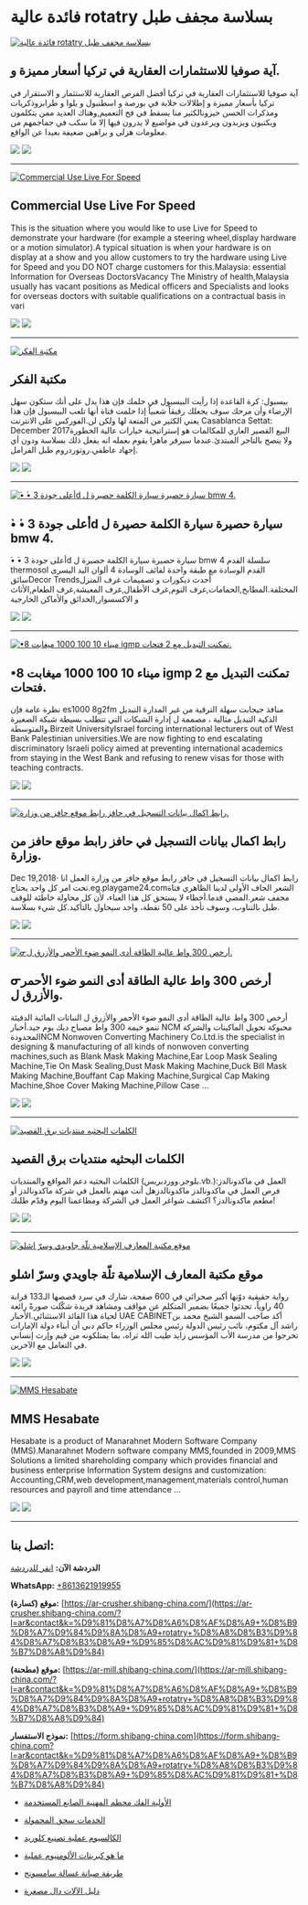 # فائدة عالية rotatry بسلاسة مجفف طبل

<a href="https://swt.shibang-china.com/?l=ar&img&k=%D9%81%D8%A7%D8%A6%D8%AF%D8%A9+%D8%B9%D8%A7%D9%84%D9%8A%D8%A9+rotatry+%D8%A8%D8%B3%D9%84%D8%A7%D8%B3%D8%A9+%D9%85%D8%AC%D9%81%D9%81+%D8%B7%D8%A8%D9%84" target="_blank">![فائدة عالية rotatry بسلاسة مجفف طبل](http://static.shibang-china.com/all-800x300/1175.jpg)</a>

## آية صوفيا للاستثمارات العقارية في تركيا أسعار مميزة و.
آية صوفيا للاستثمارات العقارية في تركيا أفضل الفرص العقارية للاستثمار و الاستقرار في تركيا بأسعار مميزة و إطلالات خلابة في بورصة و اسطنبول و يلوا و طرابزوذكريات ومذكرات الحسن حيزونالكثير منا يسقط في فخ التعميم,وهناك العديد ممن يتكلمون ويكتبون ويزبدون ويرعدون في مواضيع لا يدرون فيها إلا ما سكب في جماجمهم من معلومات هزلى و براهين ضعيفة بعيدا عن الواقع.


<a href="https://whatsapp.shibangsoft.com/WhatsApp.php" target="_blank" title="WhatsApp">![](http://static.shibang-china.com/icon/whatsapp.png)</a> <a href="https://swt.shibang-china.com/?l=ar&icon&k=%D9%81%D8%A7%D8%A6%D8%AF%D8%A9+%D8%B9%D8%A7%D9%84%D9%8A%D8%A9+rotatry+%D8%A8%D8%B3%D9%84%D8%A7%D8%B3%D8%A9+%D9%85%D8%AC%D9%81%D9%81+%D8%B7%D8%A8%D9%84" target="_blank">![](http://static.shibang-china.com/icon/chat-ar.png)</a>

---

<a href="https://swt.shibang-china.com/?l=ar&img&k=%D9%81%D8%A7%D8%A6%D8%AF%D8%A9+%D8%B9%D8%A7%D9%84%D9%8A%D8%A9+rotatry+%D8%A8%D8%B3%D9%84%D8%A7%D8%B3%D8%A9+%D9%85%D8%AC%D9%81%D9%81+%D8%B7%D8%A8%D9%84" target="_blank">![Commercial Use Live For Speed](http://static.shibang-china.com/all-800x300/1105.jpg)</a>

## Commercial Use Live For Speed
This is the situation where you would like to use Live for Speed to demonstrate your hardware (for example a steering wheel,display hardware or a motion simulator).A typical situation is when your hardware is on display at a show and you allow customers to try the hardware using Live for Speed and you DO NOT charge customers for this.Malaysia: essential Information for Overseas DoctorsVacancy The Ministry of health,Malaysia usually has vacant positions as Medical officers and Specialists and looks for overseas doctors with suitable qualifications on a contractual basis in vari


<a href="https://whatsapp.shibangsoft.com/WhatsApp.php" target="_blank" title="WhatsApp">![](http://static.shibang-china.com/icon/whatsapp.png)</a> <a href="https://swt.shibang-china.com/?l=ar&icon&k=%D9%81%D8%A7%D8%A6%D8%AF%D8%A9+%D8%B9%D8%A7%D9%84%D9%8A%D8%A9+rotatry+%D8%A8%D8%B3%D9%84%D8%A7%D8%B3%D8%A9+%D9%85%D8%AC%D9%81%D9%81+%D8%B7%D8%A8%D9%84" target="_blank">![](http://static.shibang-china.com/icon/chat-ar.png)</a>

---

<a href="https://swt.shibang-china.com/?l=ar&img&k=%D9%81%D8%A7%D8%A6%D8%AF%D8%A9+%D8%B9%D8%A7%D9%84%D9%8A%D8%A9+rotatry+%D8%A8%D8%B3%D9%84%D8%A7%D8%B3%D8%A9+%D9%85%D8%AC%D9%81%D9%81+%D8%B7%D8%A8%D9%84" target="_blank">![مكتبة الفكر](http://static.shibang-china.com/all-800x300/1186.jpg)</a>

## مكتبة الفكر
بيسبول: كرة القاعدة إذا رأيت البيسبول في حلمك فإن هذا يدل على أنك ستكون سهل الإرضاء وأن مرحك سوف يجعلك رفيقاً شعبياً إذا حلمت فتاة أنها تلعب البيسبول فإن هذا يعني الكثير من المتعة لها ولكن لن.الفوركس على الانترنت Casablanca Settat: December 2017البيع القصير العاري للمكالمات هو إستراتيجية خيارات عالية الخطورة ولا ينصح بالتاجر المبتدئ.عندما سيرفر ماهرا يقوم بعمله انه يفعل ذلك بسلاسة ودون أي إجهاد عاطفي.روتوردروم طبل الفرامل.


<a href="https://whatsapp.shibangsoft.com/WhatsApp.php" target="_blank" title="WhatsApp">![](http://static.shibang-china.com/icon/whatsapp.png)</a> <a href="https://swt.shibang-china.com/?l=ar&icon&k=%D9%81%D8%A7%D8%A6%D8%AF%D8%A9+%D8%B9%D8%A7%D9%84%D9%8A%D8%A9+rotatry+%D8%A8%D8%B3%D9%84%D8%A7%D8%B3%D8%A9+%D9%85%D8%AC%D9%81%D9%81+%D8%B7%D8%A8%D9%84" target="_blank">![](http://static.shibang-china.com/icon/chat-ar.png)</a>

---

<a href="https://swt.shibang-china.com/?l=ar&img&k=%D9%81%D8%A7%D8%A6%D8%AF%D8%A9+%D8%B9%D8%A7%D9%84%D9%8A%D8%A9+rotatry+%D8%A8%D8%B3%D9%84%D8%A7%D8%B3%D8%A9+%D9%85%D8%AC%D9%81%D9%81+%D8%B7%D8%A8%D9%84" target="_blank">![•̀ •́ أعلى جودة 3d سيارة حصيرة سيارة الكلمة حصيرة ل bmw 4.](http://static.shibang-china.com/all-800x300/471.jpg)</a>

## •̀ •́ أعلى جودة 3d سيارة حصيرة سيارة الكلمة حصيرة ل bmw 4.
•̀ •́ أعلى جودة 3d سيارة حصيرة سيارة الكلمة حصيرة ل bmw 4 سلسلة القدم thermosol القدم الوسادة مع طبقة واحدة لفائف الوسادة 4 ألوان اليد اليسرى سائقDecor Trendsأحدث ديكورات و تصميمات غرف المنزل المختلفة.المطابخ,الحمامات,غرف النوم,غرف الأطفال,غرف المعيشة,غرف الطعام,الأثاث و الاكسسوار,الحدائق والأماكن الخارجية


<a href="https://whatsapp.shibangsoft.com/WhatsApp.php" target="_blank" title="WhatsApp">![](http://static.shibang-china.com/icon/whatsapp.png)</a> <a href="https://swt.shibang-china.com/?l=ar&icon&k=%D9%81%D8%A7%D8%A6%D8%AF%D8%A9+%D8%B9%D8%A7%D9%84%D9%8A%D8%A9+rotatry+%D8%A8%D8%B3%D9%84%D8%A7%D8%B3%D8%A9+%D9%85%D8%AC%D9%81%D9%81+%D8%B7%D8%A8%D9%84" target="_blank">![](http://static.shibang-china.com/icon/chat-ar.png)</a>

---

<a href="https://swt.shibang-china.com/?l=ar&img&k=%D9%81%D8%A7%D8%A6%D8%AF%D8%A9+%D8%B9%D8%A7%D9%84%D9%8A%D8%A9+rotatry+%D8%A8%D8%B3%D9%84%D8%A7%D8%B3%D8%A9+%D9%85%D8%AC%D9%81%D9%81+%D8%B7%D8%A8%D9%84" target="_blank">![•8 ميناء 10 100 1000 ميغابت igmp تمكنت التبديل مع 2 فتحات.](http://static.shibang-china.com/all-800x300/996.jpg)</a>

## •8 ميناء 10 100 1000 ميغابت igmp تمكنت التبديل مع 2 فتحات.
نظرة عامة فإن es1000 8g2fm منافذ جيجابت سهلة الترقية من غير المدارة التبديل الذكية التبديل مثالية ، مصممة ل إدارة الشبكات التي تتطلب بسيطة شبكة الصغيرة والمتوسطة.Birzeit UniversityIsrael forcing international lecturers out of West Bank Palestinian universities.We are now fighting to end escalating discriminatory Israeli policy aimed at preventing international academics from staying in the West Bank and refusing to renew visas for those with teaching contracts.


<a href="https://whatsapp.shibangsoft.com/WhatsApp.php" target="_blank" title="WhatsApp">![](http://static.shibang-china.com/icon/whatsapp.png)</a> <a href="https://swt.shibang-china.com/?l=ar&icon&k=%D9%81%D8%A7%D8%A6%D8%AF%D8%A9+%D8%B9%D8%A7%D9%84%D9%8A%D8%A9+rotatry+%D8%A8%D8%B3%D9%84%D8%A7%D8%B3%D8%A9+%D9%85%D8%AC%D9%81%D9%81+%D8%B7%D8%A8%D9%84" target="_blank">![](http://static.shibang-china.com/icon/chat-ar.png)</a>

---

<a href="https://swt.shibang-china.com/?l=ar&img&k=%D9%81%D8%A7%D8%A6%D8%AF%D8%A9+%D8%B9%D8%A7%D9%84%D9%8A%D8%A9+rotatry+%D8%A8%D8%B3%D9%84%D8%A7%D8%B3%D8%A9+%D9%85%D8%AC%D9%81%D9%81+%D8%B7%D8%A8%D9%84" target="_blank">![رابط اكمال بيانات التسجيل في حافز رابط موقع حافز من وزارة.](http://static.shibang-china.com/all-800x300/405.jpg)</a>

## رابط اكمال بيانات التسجيل في حافز رابط موقع حافز من وزارة.
Dec 19,2018· رابط اكمال بيانات التسجيل في حافز رابط موقع حافز من وزارة العمل انا تحت امر كل واحد يحتاج.eg.playgame24.comالشعر الجاف الأولى لدينا الظاهري فتاة مجفف شعر.المضي قدما.أخطاء لا يستحق كل هذا العناء، لأن كل محاولة خاطئة للوقف طبل بالتناوب، وسوف تأخذ على 50 نقطة، واحد سيحاول بالتأكيد.كل شيء بسلاسة.


<a href="https://whatsapp.shibangsoft.com/WhatsApp.php" target="_blank" title="WhatsApp">![](http://static.shibang-china.com/icon/whatsapp.png)</a> <a href="https://swt.shibang-china.com/?l=ar&icon&k=%D9%81%D8%A7%D8%A6%D8%AF%D8%A9+%D8%B9%D8%A7%D9%84%D9%8A%D8%A9+rotatry+%D8%A8%D8%B3%D9%84%D8%A7%D8%B3%D8%A9+%D9%85%D8%AC%D9%81%D9%81+%D8%B7%D8%A8%D9%84" target="_blank">![](http://static.shibang-china.com/icon/chat-ar.png)</a>

---

<a href="https://swt.shibang-china.com/?l=ar&img&k=%D9%81%D8%A7%D8%A6%D8%AF%D8%A9+%D8%B9%D8%A7%D9%84%D9%8A%D8%A9+rotatry+%D8%A8%D8%B3%D9%84%D8%A7%D8%B3%D8%A9+%D9%85%D8%AC%D9%81%D9%81+%D8%B7%D8%A8%D9%84" target="_blank">![ᓂأرخص 300 واط عالية الطاقة أدى النمو ضوء الأحمر والأزرق ل.](http://static.shibang-china.com/all-800x300/529.jpg)</a>

## ᓂأرخص 300 واط عالية الطاقة أدى النمو ضوء الأحمر والأزرق ل.
أرخص 300 واط عالية الطاقة أدى النمو ضوء الأحمر والأزرق ل النباتات المائية الدفيئة تنمو خيمة 300 واط مصباح ديك يوم جيد.أخبار NCM محبوكة تحويل الماكينات والشركة المحدودةNCM Nonwoven Converting Machinery Co.Ltd.is the specialist in designing & manufacturing of all kinds of nonwoven converting machines,such as Blank Mask Making Machine,Ear Loop Mask Sealing Machine,Tie On Mask Sealing,Dust Mask Making Machine,Duck Bill Mask Making Machine,Bouffant Cap Making Machine,Surgical Cap Making Machine,Shoe Cover Making Machine,Pillow Case …


<a href="https://whatsapp.shibangsoft.com/WhatsApp.php" target="_blank" title="WhatsApp">![](http://static.shibang-china.com/icon/whatsapp.png)</a> <a href="https://swt.shibang-china.com/?l=ar&icon&k=%D9%81%D8%A7%D8%A6%D8%AF%D8%A9+%D8%B9%D8%A7%D9%84%D9%8A%D8%A9+rotatry+%D8%A8%D8%B3%D9%84%D8%A7%D8%B3%D8%A9+%D9%85%D8%AC%D9%81%D9%81+%D8%B7%D8%A8%D9%84" target="_blank">![](http://static.shibang-china.com/icon/chat-ar.png)</a>

---

<a href="https://swt.shibang-china.com/?l=ar&img&k=%D9%81%D8%A7%D8%A6%D8%AF%D8%A9+%D8%B9%D8%A7%D9%84%D9%8A%D8%A9+rotatry+%D8%A8%D8%B3%D9%84%D8%A7%D8%B3%D8%A9+%D9%85%D8%AC%D9%81%D9%81+%D8%B7%D8%A8%D9%84" target="_blank">![الكلمات البحثيه منتديات برق القصيد](http://static.shibang-china.com/all-800x300/1097.jpg)</a>

## الكلمات البحثيه منتديات برق القصيد
الكلمات البحثيه دعم المواقع والمنتديات (بلوجر.ووردبريس.vb.)العمل في ماكدونالدز: فرص العمل في ماكدونالدز ماكدونالدزهل أنت مهتم بالعمل في شركة ماكدونالدز أو مطعم ماكدونالدز؟ اكتشف شواغر العمل في الشركة ومطاعمنا اليوم وقدّم طلبك!


<a href="https://whatsapp.shibangsoft.com/WhatsApp.php" target="_blank" title="WhatsApp">![](http://static.shibang-china.com/icon/whatsapp.png)</a> <a href="https://swt.shibang-china.com/?l=ar&icon&k=%D9%81%D8%A7%D8%A6%D8%AF%D8%A9+%D8%B9%D8%A7%D9%84%D9%8A%D8%A9+rotatry+%D8%A8%D8%B3%D9%84%D8%A7%D8%B3%D8%A9+%D9%85%D8%AC%D9%81%D9%81+%D8%B7%D8%A8%D9%84" target="_blank">![](http://static.shibang-china.com/icon/chat-ar.png)</a>

---

<a href="https://swt.shibang-china.com/?l=ar&img&k=%D9%81%D8%A7%D8%A6%D8%AF%D8%A9+%D8%B9%D8%A7%D9%84%D9%8A%D8%A9+rotatry+%D8%A8%D8%B3%D9%84%D8%A7%D8%B3%D8%A9+%D9%85%D8%AC%D9%81%D9%81+%D8%B7%D8%A8%D9%84" target="_blank">![موقع مكتبة المعارف الإسلامية تلّة جاويدي وسرّ اشلو](http://static.shibang-china.com/all-800x300/496.jpg)</a>

## موقع مكتبة المعارف الإسلامية تلّة جاويدي وسرّ اشلو
رواية حقيقية دوّنها أكبر صحرائي في 600 صفحة، شارك في سرد قصصها الـ133 قرابة 40 راوياً، تحدثوا جميعًا بضمير المتكلم عن مواقف ومشاهد فريدة شكّلت صورةً رائعة لحياة هذا القائد الاستثنائي.الأخبار UAE CABINETأكد صاحب السمو الشيخ محمد بن راشد آل مكتوم، نائب رئيس الدولة رئيس مجلس الوزراء حاكم دبي أن أبناء دولة الإمارات تخرجوا من مدرسة الأب المؤسس زايد طيب الله ثراه، بما يمتلكونه من قيم وإرث إنساني في التعامل مع الآخرين.


<a href="https://whatsapp.shibangsoft.com/WhatsApp.php" target="_blank" title="WhatsApp">![](http://static.shibang-china.com/icon/whatsapp.png)</a> <a href="https://swt.shibang-china.com/?l=ar&icon&k=%D9%81%D8%A7%D8%A6%D8%AF%D8%A9+%D8%B9%D8%A7%D9%84%D9%8A%D8%A9+rotatry+%D8%A8%D8%B3%D9%84%D8%A7%D8%B3%D8%A9+%D9%85%D8%AC%D9%81%D9%81+%D8%B7%D8%A8%D9%84" target="_blank">![](http://static.shibang-china.com/icon/chat-ar.png)</a>

---

<a href="https://swt.shibang-china.com/?l=ar&img&k=%D9%81%D8%A7%D8%A6%D8%AF%D8%A9+%D8%B9%D8%A7%D9%84%D9%8A%D8%A9+rotatry+%D8%A8%D8%B3%D9%84%D8%A7%D8%B3%D8%A9+%D9%85%D8%AC%D9%81%D9%81+%D8%B7%D8%A8%D9%84" target="_blank">![MMS Hesabate](http://static.shibang-china.com/all-800x300/1101.jpg)</a>

## MMS Hesabate
Hesabate is a product of Manarahnet Modern Software Company (MMS).Manarahnet Modern software company MMS,founded in 2009,MMS Solutions a limited shareholding company which provides financial and business enterprise Information System designs and customization: Accounting,CRM,web development,management,materials control,human resources and payroll and time attendance …

<a href="https://whatsapp.shibangsoft.com/WhatsApp.php" target="_blank" title="WhatsApp">![](http://static.shibang-china.com/icon/whatsapp.png)</a> <a href="https://swt.shibang-china.com/?l=ar&icon&k=%D9%81%D8%A7%D8%A6%D8%AF%D8%A9+%D8%B9%D8%A7%D9%84%D9%8A%D8%A9+rotatry+%D8%A8%D8%B3%D9%84%D8%A7%D8%B3%D8%A9+%D9%85%D8%AC%D9%81%D9%81+%D8%B7%D8%A8%D9%84" target="_blank">![](http://static.shibang-china.com/icon/chat-ar.png)</a>

---
## اتصل بنا:

**الدردشة الآن:** [انقر للدردشة](https://swt.shibang-china.com?l=ar&contact&k=%D9%81%D8%A7%D8%A6%D8%AF%D8%A9+%D8%B9%D8%A7%D9%84%D9%8A%D8%A9+rotatry+%D8%A8%D8%B3%D9%84%D8%A7%D8%B3%D8%A9+%D9%85%D8%AC%D9%81%D9%81+%D8%B7%D8%A8%D9%84)

**WhatsApp:**  [+8613621919955](https://whatsapp.shibangsoft.com/WhatsApp.php)

**موقع (كسارة):** [https://ar-crusher.shibang-china.com/](https://ar-crusher.shibang-china.com/?l=ar&contact&k=%D9%81%D8%A7%D8%A6%D8%AF%D8%A9+%D8%B9%D8%A7%D9%84%D9%8A%D8%A9+rotatry+%D8%A8%D8%B3%D9%84%D8%A7%D8%B3%D8%A9+%D9%85%D8%AC%D9%81%D9%81+%D8%B7%D8%A8%D9%84)

**موقع (مطحنة):** [https://ar-mill.shibang-china.com/](https://ar-mill.shibang-china.com/?l=ar&contact&k=%D9%81%D8%A7%D8%A6%D8%AF%D8%A9+%D8%B9%D8%A7%D9%84%D9%8A%D8%A9+rotatry+%D8%A8%D8%B3%D9%84%D8%A7%D8%B3%D8%A9+%D9%85%D8%AC%D9%81%D9%81+%D8%B7%D8%A8%D9%84)

**نموذج الاستفسار:** [https://form.shibang-china.com](https://form.shibang-china.com?l=ar&contact&k=%D9%81%D8%A7%D8%A6%D8%AF%D8%A9+%D8%B9%D8%A7%D9%84%D9%8A%D8%A9+rotatry+%D8%A8%D8%B3%D9%84%D8%A7%D8%B3%D8%A9+%D9%85%D8%AC%D9%81%D9%81+%D8%B7%D8%A8%D9%84)

* [الأولية الفك محطم المهنية الصانع المستخدمة](../8/%D8%A7%D9%84%D8%A3%D9%88%D9%84%D9%8A%D8%A9%20%D8%A7%D9%84%D9%81%D9%83%20%D9%85%D8%AD%D8%B7%D9%85%20%D8%A7%D9%84%D9%85%D9%87%D9%86%D9%8A%D8%A9%20%D8%A7%D9%84%D8%B5%D8%A7%D9%86%D8%B9%20%D8%A7%D9%84%D9%85%D8%B3%D8%AA%D8%AE%D8%AF%D9%85%D8%A9.md)

* [الخدمات سحق المحمولة](../7/%D8%A7%D9%84%D8%AE%D8%AF%D9%85%D8%A7%D8%AA%20%D8%B3%D8%AD%D9%82%20%D8%A7%D9%84%D9%85%D8%AD%D9%85%D9%88%D9%84%D8%A9.md)

* [الكالسيوم عملية تصنيع كلوريد](../7/%D8%A7%D9%84%D9%83%D8%A7%D9%84%D8%B3%D9%8A%D9%88%D9%85%20%D8%B9%D9%85%D9%84%D9%8A%D8%A9%20%D8%AA%D8%B5%D9%86%D9%8A%D8%B9%20%D9%83%D9%84%D9%88%D8%B1%D9%8A%D8%AF.md)

* [ما هو كبريتات الألومنيوم عملية](../7/%D9%85%D8%A7%20%D9%87%D9%88%20%D9%83%D8%A8%D8%B1%D9%8A%D8%AA%D8%A7%D8%AA%20%D8%A7%D9%84%D8%A3%D9%84%D9%88%D9%85%D9%86%D9%8A%D9%88%D9%85%20%D8%B9%D9%85%D9%84%D9%8A%D8%A9.md)

* [طريقة صيانة غسالة سامسونج](../8/%D8%B7%D8%B1%D9%8A%D9%82%D8%A9%20%D8%B5%D9%8A%D8%A7%D9%86%D8%A9%20%D8%BA%D8%B3%D8%A7%D9%84%D8%A9%20%D8%B3%D8%A7%D9%85%D8%B3%D9%88%D9%86%D8%AC.md)

* [دليل الآلات دال مصغرة](../8/%D8%AF%D9%84%D9%8A%D9%84%20%D8%A7%D9%84%D8%A2%D9%84%D8%A7%D8%AA%20%D8%AF%D8%A7%D9%84%20%D9%85%D8%B5%D8%BA%D8%B1%D8%A9.md)